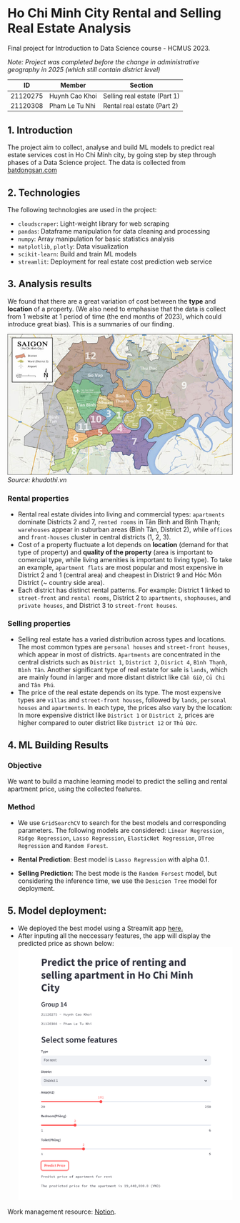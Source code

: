# Ho Chi Minh City Rental and Selling Real Estate Analysis 
Final project for Introduction to Data Science course - HCMUS 2023. 

*Note: Project was completed before the change in administrative geography in 2025 (which still contain district level)* 

| ID | Member | Section |
|----|---------|--------|
| 21120275 | Huynh Cao Khoi | Selling real estate (Part 1) |
| 21120308 | Pham Le Tu Nhi | Rental real estate (Part 2) | 

## 1. Introduction 
The project aim to collect, analyse and build ML models to predict real estate services cost in Ho Chi Minh city, by going step by step through phases of a Data Science project. The data is collected from [batdongsan.com](https://batdongsan.com.vn/)

## 2. Technologies 
The following technologies are used in the project:
- `cloudscraper`: Light-weight library for web scraping
- `pandas`: Dataframe manipulation for data cleaning and processing
- `numpy`: Array manipulation for basic statistics analysis
- `matplotlib`, `plotly`: Data visualization
- `scikit-learn`: Build and train ML models
- `streamlit`: Deployment for real estate cost prediction web service

## 3. Analysis results 
We found that there are a great variation of cost between the **type** and **location** of a property. (We also need to emphasise that the data is collect from 1 website at 1 period of time (the end months of 2023), which could introduce great bias). This is a summaries of our finding. 

![Ho Chi Minh City's District Map](ho-chi-minh-city-maps.jpg)  
*Source: khudothi.vn*

### Rental properties 
- Rental real estate divides into living and commercial types: `apartments` dominate Districts 2 and 7, `rented rooms` in Tân Bình and Bình Thạnh; `warehouses` appear in suburban areas (Bình Tân, District 2), while `offices` and `front-houses` cluster in central districts (1, 2, 3).
- Cost of a property fluctuate a lot depends on **location** (demand for that type of property) and **quality of the property** (area is important to comercial type, while living amenities is important to living type). To take an example, `apartment flats` are most popular and most expensive in District 2 and 1 (central area) and cheapest in District 9 and Hóc Môn District (~ country side area).
- Each district has distinct rental patterns. For example: District 1 linked to `street-front` and `rental rooms`, District 2 to `apartments`, `shophouses`, and `private houses`, and District 3 to `street-front houses`.

### Selling properties  
- Selling real estate has a varied distribution across types and locations. The most common types are `personal houses` and `street-front houses`, which appear in most of districts. `Apartments` are concentrated in the central districts such as `District 1`, `District 2`, `Disrict 4`, `Bình Thạnh`, `Bình Tân`. Another significant type of real estate for sale is `lands`, which are mainly found in larger and more distant district like `Cần Giờ`, `Củ Chi` and `Tân Phú`.
- The price of the real estate depends on its type. The most expensive types are `villas` and `street-front houses`, followed by `lands`, `personal houses` and `apartments`. In each type, the prices also vary by the location: In more expensive district like `District 1` or `District 2`, prices are higher compared to outer district like `District 12` or `Thủ Đức`.
## 4. ML Building Results
### Objective
We want to build a machine learning model to predict the selling and rental apartment price, using the collected features.

### Method 
- We use `GridSearchCV` to search for the best models and corresponding parameters. The following models are considered: `Linear Regression`, `Ridge Regression`, `Lasso Regression`, `ElasticNet Regression`, `DTree Regression` and `Random Forest`.
- **Rental Prediction**: Best model is `Lasso Regression` with alpha 0.1. 
  
- **Selling Prediction**: The best mode is the `Random Forsest` model, but considering the inference time, we use the `Desicion Tree` model for deployment.

## 5. Model deployment:
- We deployed the best model using a Streamlit app [here.](https://i2ds-finalproject.streamlit.app/)
- After inputing all the neccessary features, the app will display the predicted price as shown below:
![Our app demo](app_demo.png)  

Work management resource: [Notion](https://hickory-adasaurus-926.notion.site/IDS-Team-8a6f7c93f2834c759af4f77fdad9f2ef?pvs=74).
